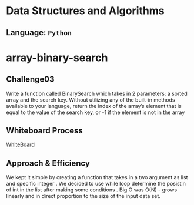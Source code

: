 # Data Structures and Algorithms

## Language: `Python`



# array-binary-search


## Challenge03
Write a function called BinarySearch which takes in 2 parameters: a sorted array and the search key. Without utilizing any of the built-in methods available to your language, return the index of the array’s element that is equal to the value of the search key, or -1 if the element is not in the array 


## Whiteboard Process
[WhiteBoard](Untitled.png)


## Approach & Efficiency
We kept it simple by creating a function that takes in a two argument as list and specific integer . We decided to use while loop determine the posistin of int in the list after making some conditions . Big O was O(N) - grows linearly and in direct proportion to the size of the input data set. 

